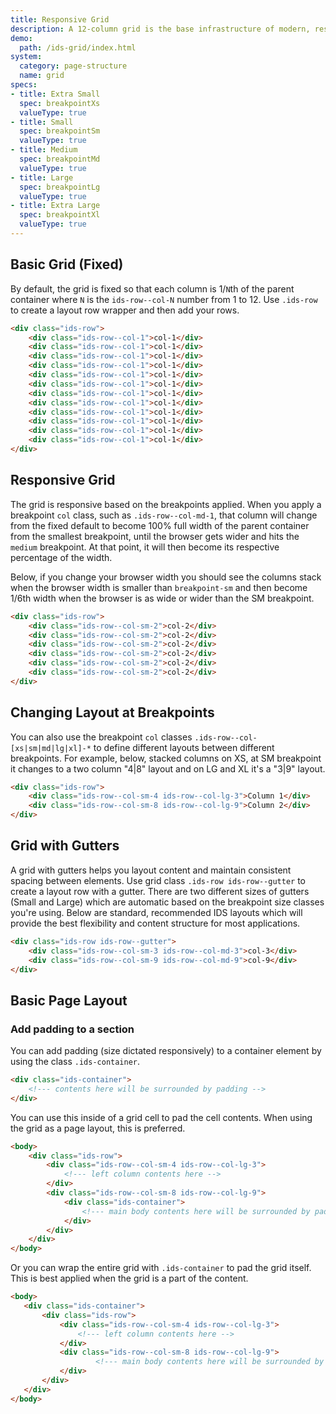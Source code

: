 ```yaml
---
title: Responsive Grid
description: A 12-column grid is the base infrastructure of modern, responsive application. On this page, you'll learn how to use the responsive grid to build page layouts and how to adjust your layouts on different browser-width breakpoints.
demo:
  path: /ids-grid/index.html
system:
  category: page-structure
  name: grid
specs:
- title: Extra Small
  spec: breakpointXs
  valueType: true
- title: Small
  spec: breakpointSm
  valueType: true
- title: Medium
  spec: breakpointMd
  valueType: true
- title: Large
  spec: breakpointLg
  valueType: true
- title: Extra Large
  spec: breakpointXl
  valueType: true
---
```



## Basic Grid (Fixed)

By default, the grid is fixed so that each column is 1/`N`th of the parent container where `N` is the `ids-row--col-N` number from 1 to 12. Use `.ids-row` to create a layout row wrapper and then add your rows.

```html
<div class="ids-row">
    <div class="ids-row--col-1">col-1</div>
    <div class="ids-row--col-1">col-1</div>
    <div class="ids-row--col-1">col-1</div>
    <div class="ids-row--col-1">col-1</div>
    <div class="ids-row--col-1">col-1</div>
    <div class="ids-row--col-1">col-1</div>
    <div class="ids-row--col-1">col-1</div>
    <div class="ids-row--col-1">col-1</div>
    <div class="ids-row--col-1">col-1</div>
    <div class="ids-row--col-1">col-1</div>
    <div class="ids-row--col-1">col-1</div>
    <div class="ids-row--col-1">col-1</div>
</div>
```

## Responsive Grid

The grid is responsive based on the breakpoints applied. When you apply a breakpoint `col` class, such as `.ids-row--col-md-1`, that column will change from the fixed default to become 100% full width of the parent container from the smallest breakpoint, until the browser gets wider and hits the `medium` breakpoint. At that point, it will then become its respective percentage of the width.

Below, if you change your browser width you should see the columns stack when the browser width is smaller than `breakpoint-sm` and then become 1/6th width when the browser is as wide or wider than the SM breakpoint.

```html
<div class="ids-row">
    <div class="ids-row--col-sm-2">col-2</div>
    <div class="ids-row--col-sm-2">col-2</div>
    <div class="ids-row--col-sm-2">col-2</div>
    <div class="ids-row--col-sm-2">col-2</div>
    <div class="ids-row--col-sm-2">col-2</div>
    <div class="ids-row--col-sm-2">col-2</div>
</div>
```

## Changing Layout at Breakpoints

You can also use the breakpoint `col` classes `.ids-row--col-[xs|sm|md|lg|xl]-*` to define different layouts between different breakpoints. For example, below, stacked columns on XS, at SM breakpoint it changes to a two column "4|8" layout and on LG and XL it's a "3|9" layout.
```html
<div class="ids-row">
    <div class="ids-row--col-sm-4 ids-row--col-lg-3">Column 1</div>
    <div class="ids-row--col-sm-8 ids-row--col-lg-9">Column 2</div>
</div>
```

## Grid with Gutters

A grid with gutters helps you layout content and maintain consistent spacing between elements. Use grid class `.ids-row ids-row--gutter` to create a layout row with a gutter. There are two different sizes of gutters (Small and Large) which are automatic based on the breakpoint size classes you're using. Below are standard, recommended IDS layouts which will provide the best flexibility and content structure for most applications.

```html
<div class="ids-row ids-row--gutter">
    <div class="ids-row--col-sm-3 ids-row--col-md-3">col-3</div>
    <div class="ids-row--col-sm-9 ids-row--col-md-9">col-9</div>
</div>
```

## Basic Page Layout

### Add padding to a section

You can add padding (size dictated responsively) to a container element by using the class `.ids-container`.

```html
<div class="ids-container">
    <!--- contents here will be surrounded by padding -->
</div>
```

You can use this inside of a grid cell to pad the cell contents. When using the grid as a page layout, this is preferred.

```html
<body>
    <div class="ids-row">
        <div class="ids-row--col-sm-4 ids-row--col-lg-3">
            <!--- left column contents here -->
        </div>
        <div class="ids-row--col-sm-8 ids-row--col-lg-9">
            <div class="ids-container">
                <!--- main body contents here will be surrounded by padding -->
            </div>
        </div>
    </div>
</body>
```

Or you can wrap the entire grid with `.ids-container` to pad the grid itself. This is best applied when the grid is a part of the content.

 ```html
<body>
    <div class="ids-container">
        <div class="ids-row">
            <div class="ids-row--col-sm-4 ids-row--col-lg-3">
                <!--- left column contents here -->
            </div>
            <div class="ids-row--col-sm-8 ids-row--col-lg-9">
                    <!--- main body contents here will be surrounded by padding -->
            </div>
        </div>
    </div>
</body>
```
